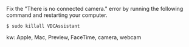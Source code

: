 Fix the "There is no connected camera." error by running the following command and restarting your computer.
```
$ sudo killall VDCAssistant
```

kw: Apple, Mac, Preview, FaceTime, camera, webcam